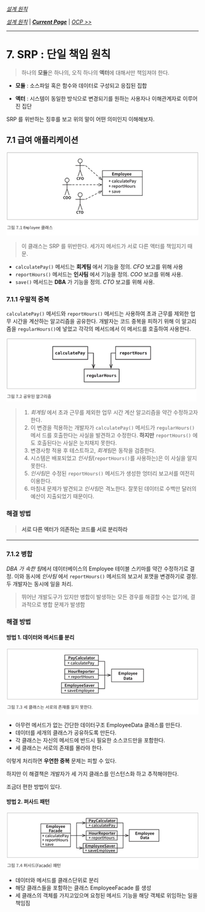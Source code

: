 *[설계 원칙](../설계%20원칙)*

*[설계 원칙](설계%20원칙)* 
| ***[Current Page]()*** 
| *[OCP >>](../08/8.%20개방-폐쇄%20원칙)*

---

# 7. SRP : 단일 책임 원칙

> 하나의 **모듈**은 하나의, 오직 하나의 **액터**에 대해서만 책임져야 한다.

- **모듈** : 소스파일 혹은 함수와 데이터로 구성되고 응집된 집합

- **액터** : 시스템이 동일한 방식으로 변경되기를 원하는 사용자나 이해관계자로 이루어진 집단

SRP 를 위반하는 징후를 보고 위의 말이 어떤 의미인지 이해해보자.

## 7.1 급여 애플리케이션

![Employee 클래스](img/07.01.png)


> 이 클래스는 SRP 를 위반한다. 세가지 메서드가 서로 다른 액터를 책임지기 때문.
 
 - `calculatePay()` 메서드는 **회계팀** 에서 기능을 정의. *CFO* 보고를 위해 사용
 - `reportHours()` 메서드는 **인사팀** 에서 기능을 정의. *COO* 보고를 위해 사용.
 - `save()` 메서드는 **DBA** 가 기능을 정의. *CTO* 보고를 위해 사용.

### 7.1.1 우발적 중복
 
 `calculatePay()` 메서드와 `reportHours()` 메서드는 사용하여 초과 근무를 제외한 
 업무 시간을 계산하는 알고리즘을 공유한다.
  개발자는 코드 중복을 피하기 위해 이 알고리즘을 `regularHours()`에 넣었고 각각의 
 메서드에서 이 메서드를 호출하여 사용한다.

![공유된 알고리즘](img/07.02.png)
 
> 1. *회계팀* 에서 초과 근무를 제외한 업무 시간 계산 알고리즘을 약간 수정하고자 한다.
> 2. 이 변경을 적용하는 개발자가 `calculatePay()` 메서드가 `regularHours()` 메서
>드를 호출한다는 사실을 발견하고 수정한다. **하지만** `reportHours()` 에도 호출된다는
> 사실은 눈치채지 못한다.
> 3. 변경사항 적용 후 테스트하고, *회계팀*은 동작을 검증한다.
> 4. 시스템은 배포되었고 *인사팀*(`reportHours()`를 사용하는)은 이 사실을 알지 못한다.
> 5. *인사팀*은 수정된 `reportHours()` 메서드가 생성한 엉터리 보고서를 여전히 이용한다.
> 6. 마침내 문제가 발견되고 *인사팀*은 격노한다. 잘못된 데이터로 수백만 달러의 예산이 
>지출되었기 때문이다.

### 해결 방법

>#### 서로 다른 액터가 의존하는 코드를 서로 분리하라

---

### 7.1.2 병합

 *DBA 가 속한 팀*에서 데이터베이스의 Employee 테이블 스키마를 약간 수정하기로 결정.
 이와 동시에 *인사팀* 에서 `reportHours()` 메서드의 보고서 포맷을 변경하기로 결정.
 두 개발자는 동시에 일을 처리.
 
 > 뛰어난 개발도구가 있지만 병합이 발생하는 모든 경우를 해결할 수는 없기에, 결과적으로
 > 병합 문제가 발생함

 ### 해결 방법
 
 #### 방법 1. 데이터와 메서드를 분리
 
 ![데이터와 메서드를 분리](img/07.03.png)
 
 * 아무런 메서드가 없는 간단한 데이터구조 EmployeeData 클래스를 만든다.
 * 데이터를 세개의 클래스가 공유하도록 만든다.
 * 각 클래스는 자신의 메서드에 반드시 필요한 소스코드만을 포함한다.
 * 세 클래스는 서로의 존재를 몰라야 한다.
 
이렇게 처리하면 **우연한 중복** 문제는 피할 수 있다.

하지만 이 해결책은 개발자가 세 가지 클래스를 인스턴스화 하고 추적해야한다.

조금더 편한 방법이 있다. 
 
 #### 방법 2. 퍼사드 패턴
 
![퍼사드 패턴](img/07.04.png)

 * 데이터와 메서드를 클래스단위로 분리
 * 해당 클래스들을 포함하는 클래스 EmployeeFacade 를 생성
 * 세 클래스의 객체를 가지고있으며 요청된 메서드 기능을 해당 객체로 위임하는 일을 책임짐
